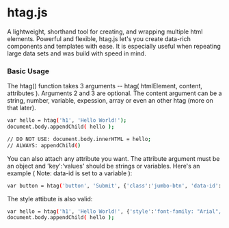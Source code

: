# htag.js
A lightweight, shorthand tool for creating, and wrapping multiple html elements. Powerful and flexible, htag.js let's you create data-rich components and templates with ease. It is especially useful when repeating large data sets and was build with speed in mind.

### Basic Usage
The htag() function takes 3 arguments -- htag( htmlElement, content, attributes ). Arguments 2 and 3 are optional. The content argument can be a string, number, variable, expession, array or even an other htag (more on that later).
```sh
var hello = htag('h1', 'Hello World!');
document.body.appendChild( hello );

// DO NOT USE: document.body.innerHTML = hello;
// ALWAYS: appendChild()
```
You can also attach any attribute you want. The attribute argument must be an object and 'key':'values' should be strings or variables. Here's an example ( Note: data-id is set to a variable ):
```sh
var button = htag('button', 'Submit', {'class':'jumbo-btn', 'data-id': productId } ); 
```
The style attibute is also valid:
```sh
var hello = htag('h1', 'Hello World!', {'style':'font-family: "Arial", sans-serif; color:red'} );
document.body.appendChild( hello );
```
